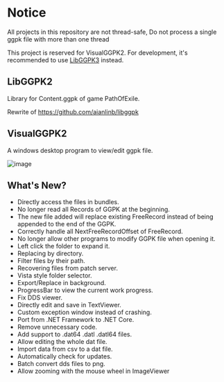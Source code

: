 # Notice
All projects in this repository are not thread-safe,
Do not process a single ggpk file with more than one thread

This project is reserved for VisualGGPK2.
For development, it's recommended to use [LibGGPK3](https://github.com/aianlinb/LibGGPK3) instead.

## LibGGPK2
Library for Content.ggpk of game PathOfExile.

Rewrite of https://github.com/aianlinb/libggpk
## VisualGGPK2
A windows desktop program to view/edit ggpk file.

![image](https://github.com/aianlinb/LibGGPK2/blob/master/.github/example.png)
## What's New?
- Directly access the files in bundles.
- No longer read all Records of GGPK at the beginning.
- The new file added will replace existing FreeRecord instead of being appended to the end of the GGPK.
- Correctly handle all NextFreeRecordOffset of FreeRecord.
- No longer allow other programs to modify GGPK file when opening it.
- Left click the folder to expand it.
- Replacing by directory.
- Filter files by their path.
- Recovering files from patch server.
- Vista style folder selector.
- Export/Replace in background.
- ProgressBar to view the current work progress.
- Fix DDS viewer.
- Directly edit and save in TextViewer.
- Custom exception window instead of crashing.
- Port from .NET Framework to .NET Core.
- Remove unnecessary code.
- Add support to .dat64 .datl .datl64 files.
- Allow editing the whole dat file.
- Import data from csv to a dat file.
- Automatically check for updates.
- Batch convert dds files to png.
- Allow zooming with the mouse wheel in ImageViewer